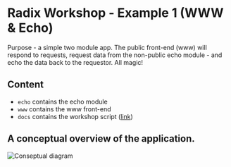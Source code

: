 # Radix Workshop - Example 1 (WWW & Echo)

Purpose - a simple two module app. The public front-end (www) will respond to requests, request data from the non-public echo module - and echo the data back to the requestor. All magic!
 
## Content

- ```echo``` contains the echo module
- ```www``` contains the www front-end
- ```docs``` contains the workshop script ([link](./docs/workshop.md))

## A conceptual overview of the application.

![Conseptual diagram](./docs/smalldiagram.png)
 
